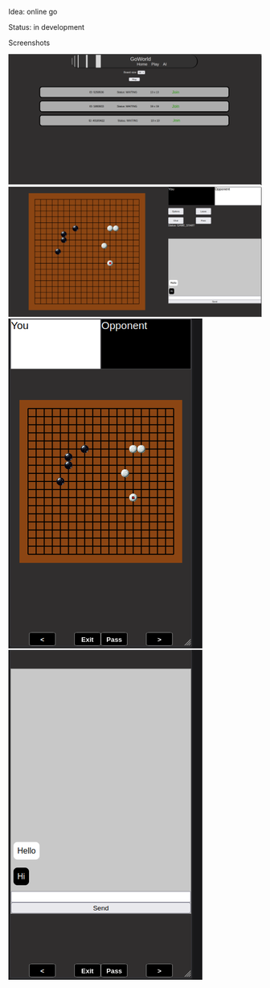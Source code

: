 Idea: online go

Status: in development

Screenshots  

![](screenshots/web1.png)
![](screenshots/web2.png)
![](screenshots/mob1.png)
![](screenshots/mob2.png)

